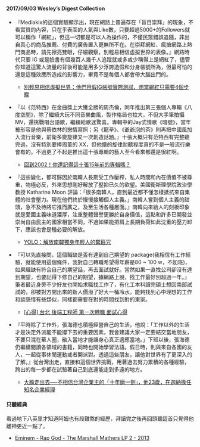 #### 2017/09/03 Wesley’s Digest Collection

- 『Mediakix的這個實驗顯示出，現在網路上普遍存在「盲目崇拜」的現象，不看實質的內容，只在乎表面的人氣與Like數，只要超過5000+的Followers就可以稱作「網紅」，但這一切都是可以人為操作的，不僅民眾錯誤追隨，非出自真心的商品推薦、付費的廣告置入更無所不在。在崇拜網紅、瘋搶網路上熱門商品時，請先擦亮雙眼，仔細觀察，別輕易相信虛擬世界的表像。』網路時代只要 IG 或是臉書有個幾百人幾千人追蹤就或多或少稱得上是網紅了，儘管你知道這驚人流量的背後可能是用多少浮誇造假和分身帳號所為，但最可怕的還是這種效應所造成的影響力，畢竟不是每個人都會帶大腦出門的。
  - [別輕易相信虛擬世界：他們用假IG帳號實際測試，想當網紅只需要4個步驟](http://www.adaymag.com/2017/08/09/heres-how-easy-it-is-to-become-a-fake-instagram-influencer.html)
  
- 『以《范特西》在金曲獎上大獲全勝的周杰倫，同年推出第三張個人專輯《八度空間》，除了繼續大玩不同音樂曲風，製作格局也拉大，不但大手筆拍攝MV，還挑戰唱台語歌，繼續給歌迷驚喜。專輯中的Jay式情歌《暗號》，當年被形容是他與蔡依林的戀情寫照；另《龍拳》、《爺爺泡的茶》則再把中國風加入流行音樂，前衛多變旋律又一次創造話題。』十張大概只有范特西有完整聽完過，沒有特別要捧周董的 XX，但他譜的旋律耐聽程度真的不是一般流行樂會有的。不過更了不起是推出這十張專輯的藝人至今看來都還是很紅啊。
  - [回到2002！你還記得這十張15年前的專輯嗎？](https://www.gq.com.tw/mobile/entertainment/content-33280.html)
  
- 『這些變化，都可歸因於南韓人長期受工作壓榨，私人時間和內在價值不被尊重，物極必反，外來思想剛好解放了壓抑已久的欲望。美國衛斯理學院政治學教授 Katharine Moon 評論：「很多南韓人，直到最近都不懂怎樣抵抗來自集體的社會壓力。現在他們終於慢慢接觸個人主義。」南韓人嘗到個人主義的甜頭，急不及待將它推而廣之，及至生活各種層面。』南韓向來給人的刻板印象就是愛國主義味道濃厚，注重整體聲譽更勝於自身價值，這點和許多已開發並崇尚自由民主的國家相當不同，不過如果能把肩上長期負荷如此沈重的壓力卸下，應該也會是種必要的解放。
  - [YOLO：解放南韓獨身年輕人的緊箍咒](http://www.cup.com.hk/2017/08/04/yolo-the-individualism-of-korea/)
  
- 『可以先直接問，這個職缺是否有達到自己期望的 package(我相信有工作經驗，就能使用這個條件，我對自己轉職希望得年薪是80 ~ 100 w，不加班)，如果職缺有符合自己的期望話，再去面試就好。當然如果一直找公司卻沒有達到期望，也要記得下修自己的期望，據網路上說，找工作最好別超過一年。』筆者最近身旁不少好友也開始求職找工作了，有化工本科讀完碩士想回南部試試的，卻被對方開出來的新人價潑了好大一桶冷水。能夠找到心中理想的工作和談感情有些類似，同樣都需要在對的時間找到對的東家。
  - [[心得] 台北 後端工程師 第一次轉職 面試心得](https://www.ptt.cc/bbs/Soft_Job/M.1502521454.A.E4A.html)


- 『平時除了工作外，張海德也積極經營自己的生活，他說：「工作以外的生活才是決定外派能不能撐下去的重要因素，我會建議大家一定要結交當地朋友，不要只混在華人圈，融入當地才能讓身心真正適應當地。」下班以後，張海德仍繼續閱讀各領域的書籍，同時也開始學習法語。假日時，則與來自各國的友人，一起從事休閒運動或者開派對。透過這些朋友，讓他對世界有了更深入的了解。』從台灣出走，直接和這個世界挑戰，用著過去努力累積的各種經驗，跨出的每一步都在試驗著自己到底還能走到多遠的地方。
  - [大膽走出去──不相信台灣企業主的「十年磨一劍」，他23歲，在迦納擔任知名企業經理](https://crossing.cw.com.tw/blogTopic.action?id=568&nid=8421)





#### 只聽經典
看過地下八英里才知道阿姆也有段難熬的經歷，拜讀完之後再回頭聽這首只覺得他離神更近一點了。
- [Eminem - Rap God - The Marshall Mathers LP 2 - 2013](https://www.youtube.com/watch?v=XbGs_qK2PQA)